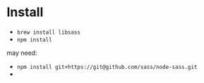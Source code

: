 

# Install
* `brew install libsass`
* `npm install`


may need:
* `npm install git+https://git@github.com/sass/node-sass.git`
* 